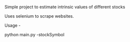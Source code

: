 Simple project to estimate intrinsic values of different stocks 

Uses selenium to scrape websites. 

Usage - 

python main.py -stockSymbol <yourChosenSymbol>